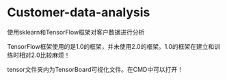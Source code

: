 # Customer-data-analysis
使用sklearn和TensorFlow框架对客户数据进行分析


TensorFlow框架使用的是1.0的框架，并未使用2.0的框架。1.0的框架在建立和训练时相对2.0比较麻烦！


tensor文件夹内为TensorBoard可视化文件。在CMD中可以打开！
